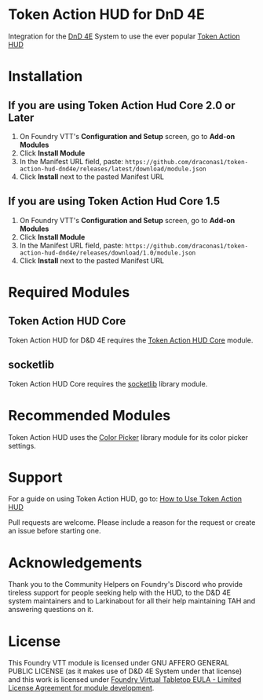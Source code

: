 # Token Action HUD for DnD 4E

Integration for the [DnD 4E](https://foundryvtt.com/packages/dnd4e) System to use the ever popular [Token Action HUD](https://foundryvtt.com/packages/token-action-hud-core)


# Installation

## If you are using Token Action Hud Core 2.0 or Later

1. On Foundry VTT's **Configuration and Setup** screen, go to **Add-on Modules**
2. Click **Install Module**
3. In the Manifest URL field, paste: `https://github.com/draconas1/token-action-hud-dnd4e/releases/latest/download/module.json`
4. Click **Install** next to the pasted Manifest URL


## If you are using Token Action Hud Core 1.5

1. On Foundry VTT's **Configuration and Setup** screen, go to **Add-on Modules**
2. Click **Install Module**
3. In the Manifest URL field, paste: `https://github.com/draconas1/token-action-hud-dnd4e/releases/download/1.0/module.json`
4. Click **Install** next to the pasted Manifest URL

# Required Modules

## Token Action HUD Core
Token Action HUD for D&D 4E requires the [Token Action HUD Core](https://foundryvtt.com/packages/token-action-hud-core) module.

## socketlib
Token Action HUD Core requires the [socketlib](https://foundryvtt.com/packages/socketlib) library module.

# Recommended Modules
Token Action HUD uses the [Color Picker](https://foundryvtt.com/packages/color-picker) library module for its color picker settings.

# Support
For a guide on using Token Action HUD, go to: [How to Use Token Action HUD](https://github.com/Larkinabout/fvtt-token-action-hud-core/wiki/How-to-Use-Token-Action-HUD)

Pull requests are welcome. Please include a reason for the request or create an issue before starting one.

# Acknowledgements
Thank you to the Community Helpers on Foundry's Discord who provide tireless support for people seeking help with the HUD, to the D&D 4E system maintainers and to Larkinabout for all their help maintaining TAH and answering questions on it.

# License

This Foundry VTT module is licensed under GNU AFFERO GENERAL PUBLIC LICENSE (as it makes use of D&D 4E System under that license) and this work is licensed under [Foundry Virtual Tabletop EULA - Limited License Agreement for module development](https://foundryvtt.com/article/license/).
